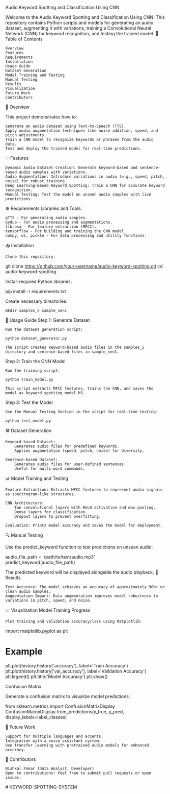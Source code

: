 Audio Keyword Spotting and Classification Using CNN 

Welcome to the Audio Keyword Spotting and Classification Using CNN! This repository contains Python scripts and models for generating an audio dataset, augmenting it with variations, training a Convolutional Neural Network (CNN) for keyword recognition, and testing the trained model.
🔗 Table of Contents

    Overview
    Features
    Requirements
    Installation
    Usage Guide
    Dataset Generation
    Model Training and Testing
    Manual Testing
    Results
    Visualization
    Future Work
    Contributors

📖 Overview

This project demonstrates how to:

    Generate an audio dataset using Text-to-Speech (TTS).
    Apply audio augmentation techniques like noise addition, speed, and pitch adjustments.
    Train a CNN model to recognize keywords or phrases from the audio data.
    Test and deploy the trained model for real-time predictions.

✨ Features

    Dynamic Audio Dataset Creation: Generate keyword-based and sentence-based audio samples with variations.
    Audio Augmentation: Introduce variations in audio (e.g., speed, pitch, noise) for robust training.
    Deep Learning-Based Keyword Spotting: Train a CNN for accurate keyword recognition.
    Manual Testing: Test the model on unseen audio samples with live predictions.

⚙️ Requirements
Libraries and Tools:

    gTTS - For generating audio samples.
    pydub - For audio processing and augmentations.
    librosa - For feature extraction (MFCC).
    tensorflow - For building and training the CNN model.
    numpy, os, pickle - For data processing and utility functions.

📥 Installation

    Clone this repository:

git clone https://github.com/your-username/audio-keyword-spotting.git
cd audio-keyword-spotting

Install required Python libraries:

pip install -r requirements.txt

Create necessary directories:

    mkdir samples_5 sample_sen1

🚀 Usage Guide
Step 1: Generate Dataset

    Run the dataset generation script:

    python dataset_generator.py

    The script creates keyword-based audio files in the samples_5 directory and sentence-based files in sample_sen1.

Step 2: Train the CNN Model

    Run the training script:

    python train_model.py

    This script extracts MFCC features, trains the CNN, and saves the model as keyword_spotting_model.h5.

Step 3: Test the Model

    Use the Manual Testing Section in the script for real-time testing:

    python test_model.py

🛠️ Dataset Generation

    Keyword-based Dataset:
        Generates audio files for predefined keywords.
        Applies augmentation (speed, pitch, noise) for diversity.

    Sentence-based Dataset:
        Generates audio files for user-defined sentences.
        Useful for multi-word commands.

📊 Model Training and Testing

    Feature Extraction: Extracts MFCC features to represent audio signals as spectrogram-like structures.

    CNN Architecture:
        Two convolutional layers with ReLU activation and max pooling.
        Dense layers for classification.
        Dropout layers to prevent overfitting.

    Evaluation: Prints model accuracy and saves the model for deployment.

🔍 Manual Testing

Use the predict_keyword function to test predictions on unseen audio:

audio_file_path = '/path/to/test/audio.mp3'
predict_keyword(audio_file_path)

The predicted keyword will be displayed alongside the audio playback.
🎯 Results

    Test Accuracy: The model achieves an accuracy of approximately 90%+ on clean audio samples.
    Augmentation Impact: Data augmentation improves model robustness to variations in pitch, speed, and noise.

📈 Visualization
Model Training Progress

    Plot training and validation accuracy/loss using Matplotlib:

import matplotlib.pyplot as plt

# Example
plt.plot(history.history['accuracy'], label='Train Accuracy')
plt.plot(history.history['val_accuracy'], label='Validation Accuracy')
plt.legend()
plt.title('Model Accuracy')
plt.show()

Confusion Matrix

Generate a confusion matrix to visualize model predictions:

from sklearn.metrics import ConfusionMatrixDisplay
ConfusionMatrixDisplay.from_predictions(y_true, y_pred, display_labels=label_classes)

🚀 Future Work

    Support for multiple languages and accents.
    Integration with a voice assistant system.
    Use transfer learning with pretrained audio models for enhanced accuracy.

🙌 Contributors

    Nishkal Pokar (Data Analyst, Developer)
    Open to contributions! Feel free to submit pull requests or open issues.

#   K E Y W O R D - S P O T T I N G - S Y S T E M  
 